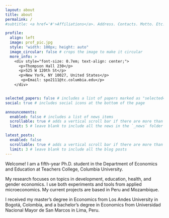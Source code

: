 ```yaml
---
layout: about
title: about
permalink: /
#subtitle: <a href='#'>Affiliations</a>. Address. Contacts. Motto. Etc.

profile:
  align: left
  image: prof_pic.jpg
  style: "width: 100px; height: auto"
  image_circular: false # crops the image to make it circular
  more_info: >
    <div style="font-size: 0.7em; text-align: center;">
      <p>Thompson Hall 230</p>
      <p>525 W 120th St</p>
      <p>New York, NY 10027, United States</p>
       <p>Email: spo2111@tc.columbia.edu</p>
    </div>


selected_papers: false # includes a list of papers marked as "selected={true}"
social: true # includes social icons at the bottom of the page

announcements:
  enabled: false # includes a list of news items
  scrollable: true # adds a vertical scroll bar if there are more than 3 news items
  limit: 5 # leave blank to include all the news in the `_news` folder

latest_posts:
  enabled: false
  scrollable: true # adds a vertical scroll bar if there are more than 3 new posts items
  limit: 3 # leave blank to include all the blog posts
---
```


Welcome! I am a fifth-year Ph.D. student in the Department of Economics and Education at Teachers College, Columbia University. 

My research focuses on topics in development, education, health, and gender economics. I use both experiments and tools from applied microeconomics. My current projects are based in Peru and Mozambique.

I received my master’s degree in Economics from Los Andes University in Bogotá, Colombia, and a  bachelor’s degree in Economics from Universidad Nacional Mayor de San Marcos in Lima, Peru.
